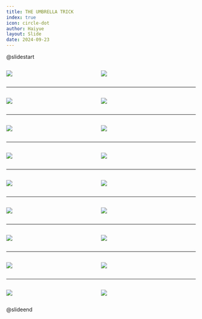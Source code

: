 ```yaml
---
title: THE UMBRELLA TRICK
index: true
icon: circle-dot
author: Haiyue
layout: Slide
date: 2024-09-23
---
```

 
@slidestart

<div style="display:flex">
<div style="flex:1">

![](/reading/english/Level-M/THE%20UMBRELLA%20TRICK/001.webp)
</div>
<div style="flex:1">

![](/reading/english/Level-M/THE%20UMBRELLA%20TRICK/002.webp)
</div>
</div>

---

<div style="display:flex">
<div style="flex:1">

![](/reading/english/Level-M/THE%20UMBRELLA%20TRICK/003.webp)
</div>
<div style="flex:1">

![](/reading/english/Level-M/THE%20UMBRELLA%20TRICK/004.webp)
</div>
</div>

---

<div style="display:flex">
<div style="flex:1">

![](/reading/english/Level-M/THE%20UMBRELLA%20TRICK/005.webp)
</div>
<div style="flex:1">

![](/reading/english/Level-M/THE%20UMBRELLA%20TRICK/006.webp)
</div>
</div>

---

<div style="display:flex">
<div style="flex:1">

![](/reading/english/Level-M/THE%20UMBRELLA%20TRICK/007.webp)
</div>
<div style="flex:1">

![](/reading/english/Level-M/THE%20UMBRELLA%20TRICK/008.webp)
</div>
</div>

---

<div style="display:flex">
<div style="flex:1">

![](/reading/english/Level-M/THE%20UMBRELLA%20TRICK/009.webp)
</div>
<div style="flex:1">

![](/reading/english/Level-M/THE%20UMBRELLA%20TRICK/010.webp)
</div>
</div>

---

<div style="display:flex">
<div style="flex:1">

![](/reading/english/Level-M/THE%20UMBRELLA%20TRICK/011.webp)
</div>
<div style="flex:1">

![](/reading/english/Level-M/THE%20UMBRELLA%20TRICK/012.webp)
</div>
</div>

---

<div style="display:flex">
<div style="flex:1">

![](/reading/english/Level-M/THE%20UMBRELLA%20TRICK/013.webp)
</div>
<div style="flex:1">

![](/reading/english/Level-M/THE%20UMBRELLA%20TRICK/014.webp)
</div>
</div>

---

<div style="display:flex">
<div style="flex:1">

![](/reading/english/Level-M/THE%20UMBRELLA%20TRICK/015.webp)
</div>
<div style="flex:1">

![](/reading/english/Level-M/THE%20UMBRELLA%20TRICK/016.webp)
</div>
</div>

---

<div style="display:flex">
<div style="flex:1">

![](/reading/english/Level-M/THE%20UMBRELLA%20TRICK/017.webp)
</div>
<div style="flex:1">

![](/reading/english/Level-M/THE%20UMBRELLA%20TRICK/018.webp)
</div>
</div>

@slideend